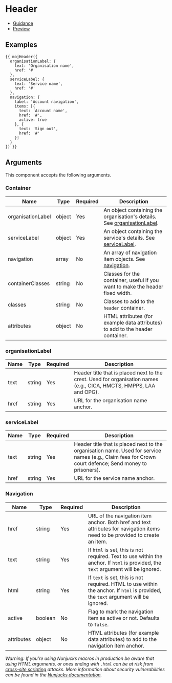 # Header

- [Guidance](https://moj-design-system.herokuapp.com/components/foo)
- [Preview](https://moj-frontend.herokuapp.com/components/foo)

## Examples

```
{{ mojHeader({
  organisationLabel: {
    text: 'Organisation name',
    href: '#'
  },
  serviceLabel: {
    text: 'Service name',
    href: '#'
  },
  navigation: {
    label: 'Account navigation',
    items: [{
      text: 'Account name',
      href: '#',
      active: true
    }, {
      text: 'Sign out',
      href: '#'
    }]
  }
}) }}
```

## Arguments

This component accepts the following arguments.

### Container

|Name|Type|Required|Description|
|---|---|---|---|
|organisationLabel|object|Yes|An object containing the organisation's details. See [organisationLabel](#organisationlabel).|
|serviceLabel|object|Yes|An object containing the service's details. See [serviceLabel](#servicelabel).|
|navigation|array|No|An array of navigation item objects. See [navigation](#navigation).|
|containerClasses|string|No|Classes for the container, useful if you want to make the header fixed width.|
|classes|string|No|Classes to add to the `header` container.|
|attributes|object|No|HTML attributes (for example data attributes) to add to the header container.|

### organisationLabel

|Name|Type|Required|Description|
|---|---|---|---|
|text|string|Yes|Header title that is placed next to the crest. Used for organisation names (e.g., CICA, HMCTS, HMPPS, LAA and OPG).|
|href|string|Yes|URL for the organisation name anchor.|

### serviceLabel

|Name|Type|Required|Description|
|---|---|---|---|
|text|string|Yes|Header title that is placed next to the organisation name. Used for service names (e.g., Claim fees for Crown court defence; Send money to prisoners).|
|href|string|Yes|URL for the service name anchor.|

### Navigation

|Name|Type|Required|Description|
|---|---|---|---|
|href|string|Yes|URL of the navigation item anchor. Both href and text attributes for navigation items need to be provided to create an item.|
|text|string|Yes|If `html` is set, this is not required. Text to use within the anchor. If `html` is provided, the `text` argument will be ignored.|
|html|string|Yes|If `text` is set, this is not required. HTML to use within the anchor. If `html` is provided, the `text` argument will be ignored.|
|active|boolean|No|Flag to mark the navigation item as active or not. Defaults to `false`.|
|attributes|object|No|HTML attributes (for example data attributes) to add to the navigation item anchor.|


*Warning: If you’re using Nunjucks macros in production be aware that using HTML arguments, or ones ending with `.html` can be at risk from [cross-site scripting](https://en.wikipedia.org/wiki/Cross-site_scripting) attacks. More information about security vulnerabilities can be found in the [Nunjucks documentation](https://mozilla.github.io/nunjucks/api.html#user-defined-templates-warning).*
